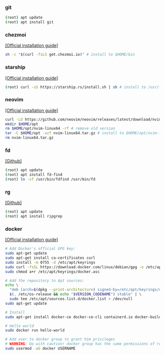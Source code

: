 ### git

```sh
(root) apt update
(root) apt install git
```

### chezmoi

[[Official installation guide]](https://www.chezmoi.io/install/#one-line-binary-install)

```sh
sh -c "$(curl -fsLS get.chezmoi.io)" # install to $HOME/bin
```

### starship

[[Official installation guide]](https://starship.rs/guide/#step-1-install-starship)

```sh
(root) curl -sS https://starship.rs/install.sh | sh # install to /usr/local/bin
```

### neovim

[[Official installation guide]](https://github.com/neovim/neovim/blob/master/INSTALL.md#pre-built-archives-1)

```sh
curl -LO https://github.com/neovim/neovim/releases/latest/download/nvim-linux64.tar.gz
mkdir $HOME/opt
rm $HOME/opt/nvim-linux64 -rf # remove old version
tar -C $HOME/opt -xzf nvim-linux64.tar.gz # install to $HOME/opt/nvim-linux64/bin
rm nvim-linux64.tar.gz
```

### fd

[[Github]](https://github.com/sharkdp/fd)

```sh
(root) apt update
(root) apt install fd-find
(root) ln -sf /usr/bin/fdfind /usr/bin/fd
```

### rg

[[Github]](https://github.com/BurntSushi/ripgrep)

```sh
(root) apt update
(root) apt install ripgrep
```

### docker

[[Official installation guide]](https://docs.docker.com/engine/install/debian/#install-using-the-repository)

```sh
# Add Docker's official GPG key:
sudo apt-get update
sudo apt-get install ca-certificates curl
sudo install -m 0755 -d /etc/apt/keyrings
sudo curl -fsSL https://download.docker.com/linux/debian/gpg -o /etc/apt/keyrings/docker.asc
sudo chmod a+r /etc/apt/keyrings/docker.asc

# Add the repository to Apt sources:
echo \
  "deb [arch=$(dpkg --print-architecture) signed-by=/etc/apt/keyrings/docker.asc] https://download.docker.com/linux/debian \
  $(. /etc/os-release && echo "$VERSION_CODENAME") stable" | \
  sudo tee /etc/apt/sources.list.d/docker.list > /dev/null
sudo apt-get update

# Install
sudo apt-get install docker-ce docker-ce-cli containerd.io docker-buildx-plugin docker-compose-plugin

# Hello world
sudo docker run hello-world

# Add user to docker group to grant him privileges
# WARNING: Do with caution! docker group has the same permissions of root!
sudo usermod -aG docker USERNAME
```